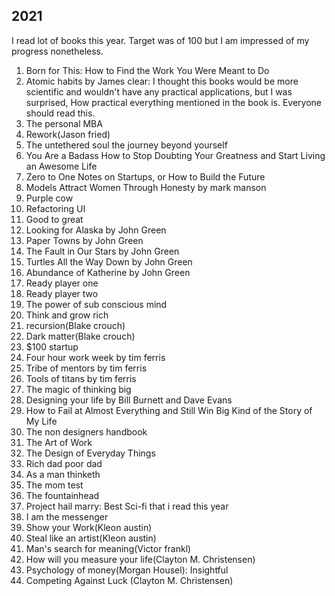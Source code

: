 ## 2021
I read lot of books this year. Target was of 100 but I am impressed of my progress nonetheless. 


1. Born for This: How to Find the Work You Were Meant to Do 
2. Atomic habits by James clear: I thought this books would be more scientific and wouldn't have any practical applications, but I was surprised, How practical everything mentioned in the book is. Everyone should read this.
3. The personal MBA
4. Rework(Jason fried)
5. The untethered soul the journey beyond yourself
6. You Are a Badass How to Stop Doubting Your Greatness and Start Living an Awesome Life
7. Zero to One Notes on Startups, or How to Build the Future
8. Models Attract Women Through Honesty by mark manson
9. Purple cow
10. Refactoring UI
11. Good to great
12. Looking for Alaska by John Green
13. Paper Towns by John Green
14. The Fault in Our Stars by John Green
15. Turtles All the Way Down by John Green
16. Abundance of Katherine by John Green
17. Ready player one
18. Ready player two
19. The power of sub conscious mind
20. Think and grow rich
21. recursion(Blake crouch)
22. Dark matter(Blake crouch)
23. $100 startup
24. Four hour work week by tim ferris
25. Tribe of mentors by tim ferris
26. Tools of titans by tim ferris
27. The magic of thinking big
28. Designing your life  by Bill Burnett and Dave Evans
29. How to Fail at Almost Everything and Still Win Big Kind of the Story of My Life
30. The non designers handbook
31. The Art of Work
32. The Design of Everyday Things
33. Rich dad poor dad
34. As a man thinketh
35. The mom test
36. The fountainhead
37. Project hail marry: Best Sci-fi that i read this year
38. I am the messenger
39. Show your Work(Kleon austin)
40. Steal like an artist(Kleon austin)
41. Man's search for meaning(Victor frankl)
42. How will you measure your life(Clayton M. Christensen)
43. Psychology of money(Morgan Housel): Insightful
44. Competing Against Luck (Clayton M. Christensen)


